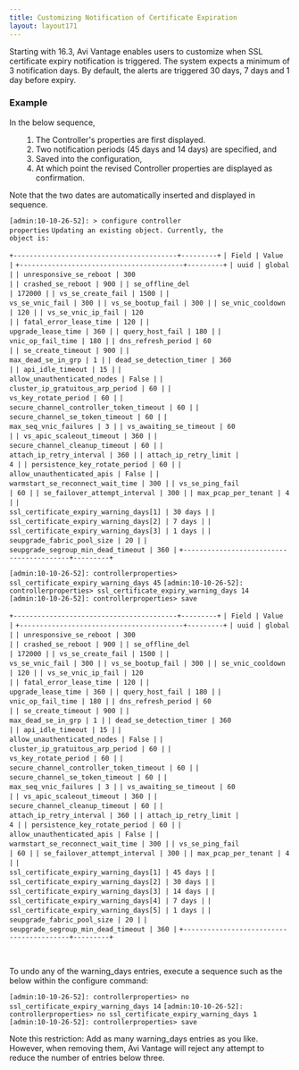 ```yaml
---
title: Customizing Notification of Certificate Expiration
layout: layout171
---
```

Starting with 16.3, Avi Vantage enables users to customize when SSL certificate expiry notification is triggered. The system expects a minimum of 3 notification days. By default, the alerts are triggered 30 days, 7 days and 1 day before expiry.

### Example

In the below sequence,
<ol> 
 <ol> 
  <li>The Controller's properties are first displayed.</li> 
  <li>Two notification periods (45 days and 14 days) are specified, and</li> 
  <li>Saved into the configuration,</li> 
  <li>At which point the revised Controller properties are displayed as confirmation.</li> 
 </ol> 
</ol> 

Note that the two dates are automatically inserted and displayed in sequence.

<code>[admin:10-10-26-52]: &gt; configure controller properties</code>
<code>Updating an existing object. Currently, the object is:</code>

<code>+-----------------------------------------+---------+</code>
<code>| Field                                   | Value   |</code>
<code>+-----------------------------------------+---------+</code>
<code>| uuid                                    | global  |</code>
<code>| unresponsive_se_reboot                  | 300     |</code>
<code>| crashed_se_reboot                       | 900     |</code>
<code>| se_offline_del                          | 172000  |</code>
<code>| vs_se_create_fail                       | 1500    |</code>
<code>| vs_se_vnic_fail                         | 300     |</code>
<code>| vs_se_bootup_fail                       | 300     |</code>
<code>| se_vnic_cooldown                        | 120     |</code>
<code>| vs_se_vnic_ip_fail                      | 120     |</code>
<code>| fatal_error_lease_time                  | 120     |</code>
<code>| upgrade_lease_time                      | 360     |</code>
<code>| query_host_fail                         | 180     |</code>
<code>| vnic_op_fail_time                       | 180     |</code>
<code>| dns_refresh_period                      | 60      |</code>
<code>| se_create_timeout                       | 900     |</code>
<code>| max_dead_se_in_grp                      | 1       |</code>
<code>| dead_se_detection_timer                 | 360     |</code>
<code>| api_idle_timeout                        | 15      |</code>
<code>| allow_unauthenticated_nodes             | False   |</code>
<code>| cluster_ip_gratuitous_arp_period        | 60      |</code>
<code>| vs_key_rotate_period                    | 60      |</code>
<code>| secure_channel_controller_token_timeout | 60      |</code>
<code>| secure_channel_se_token_timeout         | 60      |</code>
<code>| max_seq_vnic_failures                   | 3       |</code>
<code>| vs_awaiting_se_timeout                  | 60      |</code>
<code>| vs_apic_scaleout_timeout                | 360     |</code>
<code>| secure_channel_cleanup_timeout          | 60      |</code>
<code>| attach_ip_retry_interval                | 360     |</code>
<code>| attach_ip_retry_limit                   | 4       |</code>
<code>| persistence_key_rotate_period           | 60      |</code>
<code>| allow_unauthenticated_apis              | False   |</code>
<code>| warmstart_se_reconnect_wait_time        | 300     |</code>
<code>| vs_se_ping_fail                         | 60      |</code>
<code>| se_failover_attempt_interval            | 300     |</code>
<code>| max_pcap_per_tenant                     | 4       |</code>
<code>| ssl_certificate_expiry_warning_days[1]  | 30 days |</code>
<code>| ssl_certificate_expiry_warning_days[2]  | 7 days  |</code>
<code>| ssl_certificate_expiry_warning_days[3]  | 1 days  |</code>
<code>| seupgrade_fabric_pool_size              | 20      |</code>
<code>| seupgrade_segroup_min_dead_timeout      | 360     |</code>
<code>+-----------------------------------------+---------+</code>

<code>[admin:10-10-26-52]: controllerproperties&gt; ssl_certificate_expiry_warning_days 45</code>
<code>[admin:10-10-26-52]: controllerproperties&gt; ssl_certificate_expiry_warning_days 14</code>
<code>[admin:10-10-26-52]: controllerproperties&gt; save</code>

<code>+-----------------------------------------+---------+</code>
<code>| Field                                   | Value   |</code>
<code>+-----------------------------------------+---------+</code>
<code>| uuid                                    | global  |</code>
<code>| unresponsive_se_reboot                  | 300     |</code>
<code>| crashed_se_reboot                       | 900     |</code>
<code>| se_offline_del                          | 172000  |</code>
<code>| vs_se_create_fail                       | 1500    |</code>
<code>| vs_se_vnic_fail                         | 300     |</code>
<code>| vs_se_bootup_fail                       | 300     |</code>
<code>| se_vnic_cooldown                        | 120     |</code>
<code>| vs_se_vnic_ip_fail                      | 120     |</code>
<code>| fatal_error_lease_time                  | 120     |</code>
<code>| upgrade_lease_time                      | 360     |</code>
<code>| query_host_fail                         | 180     |</code>
<code>| vnic_op_fail_time                       | 180     |</code>
<code>| dns_refresh_period                      | 60      |</code>
<code>| se_create_timeout                       | 900     |</code>
<code>| max_dead_se_in_grp                      | 1       |</code>
<code>| dead_se_detection_timer                 | 360     |</code>
<code>| api_idle_timeout                        | 15      |</code>
<code>| allow_unauthenticated_nodes             | False   |</code>
<code>| cluster_ip_gratuitous_arp_period        | 60      |</code>
<code>| vs_key_rotate_period                    | 60      |</code>
<code>| secure_channel_controller_token_timeout | 60      |</code>
<code>| secure_channel_se_token_timeout         | 60      |</code>
<code>| max_seq_vnic_failures                   | 3       |</code>
<code>| vs_awaiting_se_timeout                  | 60      |</code>
<code>| vs_apic_scaleout_timeout                | 360     |</code>
<code>| secure_channel_cleanup_timeout          | 60      |</code>
<code>| attach_ip_retry_interval                | 360     |</code>
<code>| attach_ip_retry_limit                   | 4       |</code>
<code>| persistence_key_rotate_period           | 60      |</code>
<code>| allow_unauthenticated_apis              | False   |</code>
<code>| warmstart_se_reconnect_wait_time        | 300     |</code>
<code>| vs_se_ping_fail                         | 60      |</code>
<code>| se_failover_attempt_interval            | 300     |</code>
<code>| max_pcap_per_tenant                     | 4       |</code>
<code>| ssl_certificate_expiry_warning_days[1]  | 45 days |</code>
<code>| ssl_certificate_expiry_warning_days[2]  | 30 days |</code>
<code>| ssl_certificate_expiry_warning_days[3]  | 14 days |</code>
<code>| ssl_certificate_expiry_warning_days[4]  | 7 days  |</code>
<code>| ssl_certificate_expiry_warning_days[5]  | 1 days  |</code>
<code>| seupgrade_fabric_pool_size              | 20      |</code>
<code>| seupgrade_segroup_min_dead_timeout      | 360     |</code>
<code>+-----------------------------------------+---------+</code>

 

To undo any of the warning_days entries, execute a sequence such as the below within the configure command:

<code>[admin:10-10-26-52]: controllerproperties&gt; no ssl_certificate_expiry_warning_days 14</code>
<code>[admin:10-10-26-52]: controllerproperties&gt; no ssl_certificate_expiry_warning_days 1</code>
<code>[admin:10-10-26-52]: controllerproperties&gt; save</code>

Note this restriction: Add as many warning_days entries as you like. However, when removing them, Avi Vantage will reject any attempt to reduce the number of entries below three.
